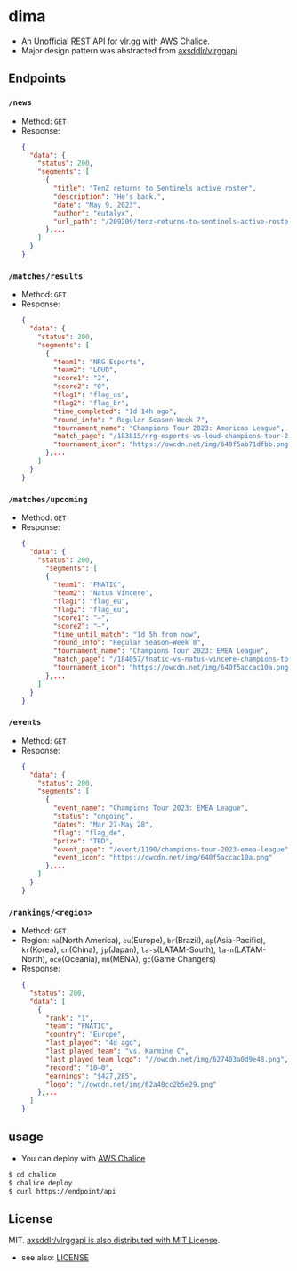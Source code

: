 # dima

- An Unofficial REST API for [vlr.gg](https://www.vlr.gg/) with AWS Chalice.
- Major design pattern was abstracted from [axsddlr/vlrggapi](https://github.com/axsddlr/vlrggapi)

## Endpoints

### `/news`

- Method: `GET`
- Response:
  ```json
  {
    "data": {
      "status": 200,
      "segments": [
        {
          "title": "TenZ returns to Sentinels active roster",
          "description": "He's back.",
          "date": "May 9, 2023",
          "author": "eutalyx",
          "url_path": "/209209/tenz-returns-to-sentinels-active-roster"
        },...
      ]
    }
  }
  ```

### `/matches/results`

- Method: `GET`
- Response:
  ```json
  {
    "data": {
      "status": 200,
      "segments": [
        {
          "team1": "NRG Esports",
          "team2": "LOUD",
          "score1": "2",
          "score2": "0",
          "flag1": "flag_us",
          "flag2": "flag_br",
          "time_completed": "1d 14h ago",
          "round_info": " Regular Season-Week 7",
          "tournament_name": "Champions Tour 2023: Americas League",
          "match_page": "/183815/nrg-esports-vs-loud-champions-tour-2023-americas-league-w7",
          "tournament_icon": "https://owcdn.net/img/640f5ab71dfbb.png"
        },...
      ]
    }
  }
  ```

### `/matches/upcoming`

- Method: `GET`
- Response:
  ```json
  {
    "data": {
      "status": 200,
        "segments": [
        {
          "team1": "FNATIC",
          "team2": "Natus Vincere",
          "flag1": "flag_eu",
          "flag2": "flag_eu",
          "score1": "–",
          "score2": "–",
          "time_until_match": "1d 5h from now",
          "round_info": "Regular Season–Week 8",
          "tournament_name": "Champions Tour 2023: EMEA League",
          "match_page": "/184057/fnatic-vs-natus-vincere-champions-tour-2023-emea-league-w8",
          "tournament_icon": "https://owcdn.net/img/640f5accac10a.png"
        },...
      ]
    }
  }
  ```

### `/events`

- Method: `GET`
- Response:
  ```json
  {
    "data": {
      "status": 200,
      "segments": [
        {
          "event_name": "Champions Tour 2023: EMEA League",
          "status": "ongoing",
          "dates": "Mar 27-May 28",
          "flag": "flag_de",
          "prize": "TBD",
          "event_page": "/event/1190/champions-tour-2023-emea-league",
          "event_icon": "https://owcdn.net/img/640f5accac10a.png"
        },...
      ]
    }
  }
  ```

### `/rankings/<region>`

- Method: `GET`
- Region: `na`(North America), `eu`(Europe), `br`(Brazil), `ap`(Asia-Pacific), `kr`(Korea), `cn`(China), `jp`(Japan), `la-s`(LATAM-South), `la-n`(LATAM-North), `oce`(Oceania), `mn`(MENA), `gc`(Game Changers)
- Response:
  ```json
  {
    "status": 200,
    "data": [
      {
        "rank": "1",
        "team": "FNATIC",
        "country": "Europe",
        "last_played": "4d ago",
        "last_played_team": "vs. Karmine C",
        "last_played_team_logo": "//owcdn.net/img/627403a0d9e48.png",
        "record": "10–0",
        "earnings": "$427,285",
        "logo": "//owcdn.net/img/62a40cc2b5e29.png"
      },...
    ]
  }
  ```

## usage

- You can deploy with [AWS Chalice](https://github.com/aws/chalice)
```bash
$ cd chalice
$ chalice deploy
$ curl https://endpoint/api
```

## License

MIT. [axsddlr/vlrggapi is also distributed with MIT License](https://github.com/axsddlr/vlrggapi/blob/master/LICENSE). 
- see also: [LICENSE](./LICENSE)